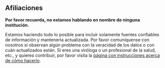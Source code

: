 ## Afiliaciones
**Por favor recuerda, no estamos hablando en nombre de ninguna institución.**

Estamos haciendo todo lo posible para incluir solamente fuentes confiables de información y mantenerla actualizada. Por favor comuníquense con nosotros si observan algún problema con la veracidad de los datos o con cuán actualizados están. Si eres una viróloga o un profesional de la salud, etc., y quieres contribuir, por favor visita la [página con instrucciones acerca de cómo hacerlo](https://github.com/flattenthecurve/guide/blob/master/CONTRIBUTING.md).
